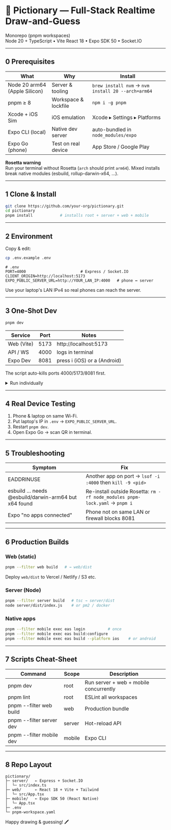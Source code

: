 # 🎨 Pictionary — Full-Stack Realtime Draw-and-Guess

Monorepo (pnpm workspaces)  
Node 20 + TypeScript • Vite React 18 • Expo SDK 50 • Socket.IO

---

## 0  Prerequisites

| What                | Why                    | Install                                                                 |
|---------------------|------------------------|-------------------------------------------------------------------------|
| Node 20 arm64 (Apple Silicon) | Server & tooling        | `brew install nvm` → `nvm install 20 --arch=arm64`                      |
| pnpm ≥ 8            | Workspace & lockfile   | `npm i -g pnpm`                                                        |
| Xcode + iOS Sim     | iOS emulation          | Xcode ▸ Settings ▸ Platforms                                            |
| Expo CLI (local)    | Native dev server      | auto-bundled in `node_modules/expo`                                    |
| Expo Go (phone)     | Test on real device    | App Store / Google Play                                                |

**Rosetta warning**  
Run your terminal without Rosetta (`arch` should print `arm64`). Mixed installs break native modules (esbuild, rollup-darwin-x64, …).

---

## 1  Clone & Install

```sh
git clone https://github.com/your-org/pictionary.git
cd pictionary
pnpm install            # installs root + server + web + mobile
```

---

## 2  Environment

Copy & edit:

```sh
cp .env.example .env
```

```env
# .env
PORT=4000                        # Express / Socket.IO
CLIENT_ORIGIN=http://localhost:5173
EXPO_PUBLIC_SERVER_URL=http://YOUR_LAN_IP:4000   # phone ↔ server
```

Use your laptop's LAN IPv4 so real phones can reach the server.

---

## 3  One-Shot Dev

```sh
pnpm dev
```

| Service      | Port | Notes                        |
|--------------|------|------------------------------|
| Web (Vite)   | 5173 | http://localhost:5173        |
| API / WS     | 4000 | logs in terminal             |
| Expo Dev     | 8081 | press i (iOS) or a (Android) |

The script auto-kills ports 4000/5173/8081 first.

<details><summary>Run individually</summary>

```sh
pnpm --filter server dev    # ts-node-dev
pnpm --filter web dev       # Vite HMR
pnpm --filter mobile dev    # Expo, then press i/a
```

</details>

---

## 4  Real Device Testing

1. Phone & laptop on same Wi-Fi.
2. Put laptop's IP in `.env` → `EXPO_PUBLIC_SERVER_URL`.
3. Restart `pnpm dev`.
4. Open Expo Go → scan QR in terminal.

---

## 5  Troubleshooting

| Symptom                                         | Fix                                                                 |
|-------------------------------------------------|---------------------------------------------------------------------|
| EADDRINUSE                                      | Another app on port → `lsof -i :4000` then `kill -9 <pid>`          |
| esbuild … needs @esbuild/darwin-arm64 but x64 found | Re-install outside Rosetta: `rm -rf node_modules pnpm-lock.yaml` → `pnpm i` |
| Expo "no apps connected"                        | Phone not on same LAN or firewall blocks 8081                       |

---

## 6  Production Builds

### Web (static)

```sh
pnpm --filter web build   # → web/dist
```

Deploy `web/dist` to Vercel / Netlify / S3 etc.

### Server (Node)

```sh
pnpm --filter server build   # tsc → server/dist
node server/dist/index.js    # or pm2 / docker
```

### Native apps

```sh
pnpm --filter mobile exec eas login          # once
pnpm --filter mobile exec eas build:configure
pnpm --filter mobile exec eas build --platform ios    # or android
```

---

## 7  Scripts Cheat-Sheet

| Command                  | Scope   | Description            |
|--------------------------|---------|------------------------|
| pnpm dev                 | root    | Run server + web + mobile concurrently |
| pnpm lint                | root    | ESLint all workspaces  |
| pnpm --filter web build  | web     | Production bundle      |
| pnpm --filter server dev | server  | Hot-reload API         |
| pnpm --filter mobile dev | mobile  | Expo CLI               |

---

## 8  Repo Layout

```
pictionary/
├─ server/   ← Express + Socket.IO
│  └─ src/index.ts
├─ web/      ← React 18 + Vite + Tailwind
│  └─ src/App.tsx
├─ mobile/   ← Expo SDK 50 (React Native)
│  └─ App.tsx
├─ .env
└─ pnpm-workspace.yaml
```

Happy drawing & guessing! 🖍️
